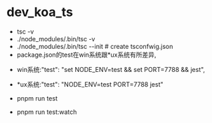 # dev_koa_ts
* tsc -v
* ./node_modules/.bin/tsc -v
* ./node_modules/.bin/tsc --init # create tsconfwig.json
* package.json的test在win系统跟*ux系统有所差异,
- win系统:"test": "set NODE_ENV=test && set PORT=7788 && jest",
- *ux系统:"test": "NODE_ENV=test PORT=7788 jest"  

-  pnpm run  test
-  pnpm run  test:watch